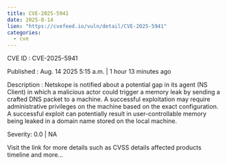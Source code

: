 ```yaml
--- 
title: CVE-2025-5941
date: 2025-8-14
lien: "https://cvefeed.io/vuln/detail/CVE-2025-5941"
categories:
  - cve
---
```


CVE ID : CVE-2025-5941

Published :  Aug. 14
2025
5:15 a.m. | 1 hour
13 minutes ago

Description : Netskope is notified about a potential gap in its agent (NS Client) in which a malicious actor could trigger a memory leak by sending a crafted DNS packet to a machine. A successful exploitation may require administrative privileges on the machine
based on the exact configuration. A successful exploit can potentially result in user-controllable memory being leaked in a domain name stored on the local machine.

Severity: 0.0 | NA

Visit the link for more details
such as CVSS details
affected products
timeline
and more...
